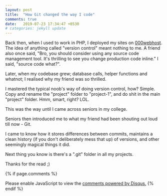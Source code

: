 ```yaml
---
layout: post
title:  "How Git changed the way I code"
comments: true
date:   2019-07-23 17:34:47 +0530
# categories: jekyll update
---
```


Back then, when I used to work in PHP, I deployed my sites on [000webhost](http://000webhost.com).
The idea of anything called "version control" meant nothing to me.
A friend also once said, "Bro, you should consider using any source code management tool. It's thrilling
to see you change production code inline."
I said, "source code what?".

Later, when my codebase grew; database calls, helper functions and whatnot; I realised why my friend was so
thrilled.

I mastered the typical noob's way of doing version control, how? Simple. Copy and rename the "project" folder
to "project-1", and do shit in the main "project" folder. Hmm, smart, right? LOL.

This was the way until I came across seniors in my college.

Seniors then introduced me to what my friend had been shouting out loud till now - Git.

I came to know how it stores differences between commits, maintains a clean history (if you don't
deliberately mess that up) of versions, and other seemingly magical things it did.

Next thing you know is there's a ".git" folder in all my projects.


Thanks for the read ;)

{% if page.comments %}
<div id="disqus_thread"></div>
<script>
var disqus_config = function () {
this.page.url = "https://roshnet.github.io/2019/07/23/git-changed-way-i-code.html";
this.page.identifier = "git-changed-way-i-code";
};
(function() { // DON'T EDIT BELOW THIS LINE
var d = document, s = d.createElement('script');
s.src = 'https://roshnet.disqus.com/embed.js';
s.setAttribute('data-timestamp', +new Date());
(d.head || d.body).appendChild(s);
})();
</script>
<noscript>Please enable JavaScript to view the <a href="https://disqus.com/?ref_noscript">comments powered by Disqus.</a></noscript>
{% endif %}